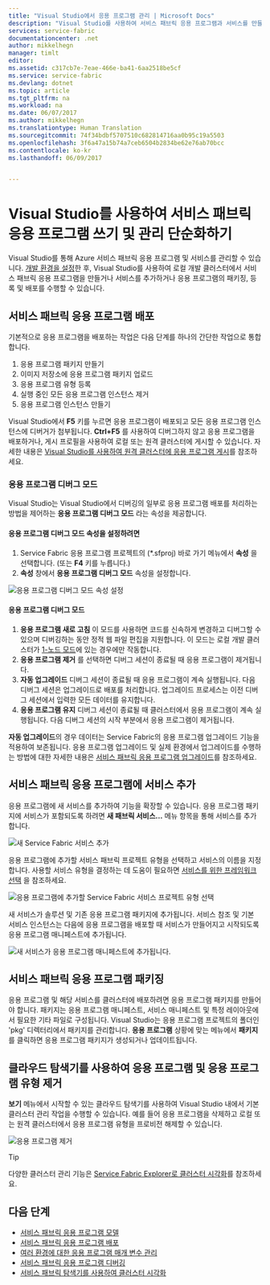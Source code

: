 ```yaml
---
title: "Visual Studio에서 응용 프로그램 관리 | Microsoft Docs"
description: "Visual Studio를 사용하여 서비스 패브릭 응용 프로그램과 서비스를 만들고, 개발하고, 배포하며 디버그합니다."
services: service-fabric
documentationcenter: .net
author: mikkelhegn
manager: timlt
editor: 
ms.assetid: c317cb7e-7eae-466e-ba41-6aa2518be5cf
ms.service: service-fabric
ms.devlang: dotnet
ms.topic: article
ms.tgt_pltfrm: na
ms.workload: na
ms.date: 06/07/2017
ms.author: mikkelhegn
ms.translationtype: Human Translation
ms.sourcegitcommit: 74f34bdbf5707510c682814716aa0b95c19a5503
ms.openlocfilehash: 3f6a47a15b74a7ceb6504b2834be62e76ab70bcc
ms.contentlocale: ko-kr
ms.lasthandoff: 06/09/2017


---
```

# <a name="use-visual-studio-to-simplify-writing-and-managing-your-service-fabric-applications"></a>Visual Studio를 사용하여 서비스 패브릭 응용 프로그램 쓰기 및 관리 단순화하기
Visual Studio를 통해 Azure 서비스 패브릭 응용 프로그램 및 서비스를 관리할 수 있습니다. [개발 환경을 설정](service-fabric-get-started.md)한 후, Visual Studio를 사용하여 로컬 개발 클러스터에서 서비스 패브릭 응용 프로그램을 만들거나 서비스를 추가하거나 응용 프로그램의 패키징, 등록 및 배포를 수행할 수 있습니다.

## <a name="deploy-your-service-fabric-application"></a>서비스 패브릭 응용 프로그램 배포
기본적으로 응용 프로그램을 배포하는 작업은 다음 단계를 하나의 간단한 작업으로 통합합니다.

1. 응용 프로그램 패키지 만들기
2. 이미지 저장소에 응용 프로그램 패키지 업로드
3. 응용 프로그램 유형 등록
4. 실행 중인 모든 응용 프로그램 인스턴스 제거
5. 응용 프로그램 인스턴스 만들기

Visual Studio에서 **F5** 키를 누르면 응용 프로그램이 배포되고 모든 응용 프로그램 인스턴스에 디버거가 첨부됩니다. **Ctrl+F5** 를 사용하여 디버그하지 않고 응용 프로그램을 배포하거나, 게시 프로필을 사용하여 로컬 또는 원격 클러스터에 게시할 수 있습니다. 자세한 내용은 [Visual Studio를 사용하여 원격 클러스터에 응용 프로그램 게시](service-fabric-publish-app-remote-cluster.md)를 참조하세요.

### <a name="application-debug-mode"></a>응용 프로그램 디버그 모드
Visual Studio는 Visual Studio에서 디버깅의 일부로 응용 프로그램 배포를 처리하는 방법을 제어하는 **응용 프로그램 디버그 모드** 라는 속성을 제공합니다.

#### <a name="to-set-the-application-debug-mode-property"></a>응용 프로그램 디버그 모드 속성을 설정하려면
1. Service Fabric 응용 프로그램 프로젝트의 (\*.sfproj) 바로 가기 메뉴에서 **속성** 을 선택합니다. (또는 **F4** 키를 누릅니다.)
2. **속성** 창에서 **응용 프로그램 디버그 모드** 속성을 설정합니다.

![응용 프로그램 디버그 모드 속성 설정][debugmodeproperty]

#### <a name="application-debug-modes"></a>응용 프로그램 디버그 모드

1. **응용 프로그램 새로 고침** 이 모드를 사용하면 코드를 신속하게 변경하고 디버그할 수 있으며 디버깅하는 동안 정적 웹 파일 편집을 지원합니다. 이 모드는 로컬 개발 클러스터가 [1-노드 모드](/service-fabric-get-started-with-a-local-cluster.md#one-node-and-five-node-cluster-mode)에 있는 경우에만 작동합니다.
2. **응용 프로그램 제거** 를 선택하면 디버그 세션이 종료될 때 응용 프로그램이 제거됩니다.
3. **자동 업그레이드** 디버그 세션이 종료될 때 응용 프로그램이 계속 실행됩니다. 다음 디버그 세션은 업그레이드로 배포를 처리합니다. 업그레이드 프로세스는 이전 디버그 세션에서 입력한 모든 데이터를 유지합니다.
4. **응용 프로그램 유지** 디버그 세션이 종료될 때 클러스터에서 응용 프로그램이 계속 실행됩니다. 다음 디버그 세션의 시작 부분에서 응용 프로그램이 제거됩니다.

**자동 업그레이드**의 경우 데이터는 Service Fabric의 응용 프로그램 업그레이드 기능을 적용하여 보존됩니다. 응용 프로그램 업그레이드 및 실제 환경에서 업그레이드를 수행하는 방법에 대한 자세한 내용은 [서비스 패브릭 응용 프로그램 업그레이드](service-fabric-application-upgrade.md)를 참조하세요.

## <a name="add-a-service-to-your-service-fabric-application"></a>서비스 패브릭 응용 프로그램에 서비스 추가
응용 프로그램에 새 서비스를 추가하여 기능을 확장할 수 있습니다.  응용 프로그램 패키지에 서비스가 포함되도록 하려면 **새 패브릭 서비스...** 메뉴 항목을 통해 서비스를 추가합니다.

![새 Service Fabric 서비스 추가][newservice]

응용 프로그램에 추가할 서비스 패브릭 프로젝트 유형을 선택하고 서비스의 이름을 지정합니다.  사용할 서비스 유형을 결정하는 데 도움이 필요하면 [서비스를 위한 프레임워크 선택](service-fabric-choose-framework.md) 을 참조하세요.

![응용 프로그램에 추가할 Service Fabric 서비스 프로젝트 유형 선택][addserviceproject]

새 서비스가 솔루션 및 기존 응용 프로그램 패키지에 추가됩니다. 서비스 참조 및 기본 서비스 인스턴스는 다음에 응용 프로그램을 배포할 때 서비스가 만들어지고 시작되도록 응용 프로그램 매니페스트에 추가됩니다.

![새 서비스가 응용 프로그램 매니페스트에 추가됩니다.][newserviceapplicationmanifest]

## <a name="package-your-service-fabric-application"></a>서비스 패브릭 응용 프로그램 패키징
응용 프로그램 및 해당 서비스를 클러스터에 배포하려면 응용 프로그램 패키지를 만들어야 합니다.  패키지는 응용 프로그램 매니페스트, 서비스 매니페스트 및 특정 레이아웃에서 필요한 기타 파일로 구성됩니다.  Visual Studio는 응용 프로그램 프로젝트의 폴더인 'pkg' 디렉터리에서 패키지를 관리합니다.  **응용 프로그램** 상황에 맞는 메뉴에서 **패키지**를 클릭하면 응용 프로그램 패키지가 생성되거나 업데이트됩니다.

## <a name="remove-applications-and-application-types-using-cloud-explorer"></a>클라우드 탐색기를 사용하여 응용 프로그램 및 응용 프로그램 유형 제거
**보기** 메뉴에서 시작할 수 있는 클라우드 탐색기를 사용하여 Visual Studio 내에서 기본 클러스터 관리 작업을 수행할 수 있습니다. 예를 들어 응용 프로그램을 삭제하고 로컬 또는 원격 클러스터에서 응용 프로그램 유형을 프로비전 해제할 수 있습니다.

![응용 프로그램 제거][removeapplication]

> [!TIP]
> 다양한 클러스터 관리 기능은 [Service Fabric Explorer로 클러스터 시각화](service-fabric-visualizing-your-cluster.md)를 참조하세요.
>
>

<!--Every topic should have next steps and links to the next logical set of content to keep the customer engaged-->
## <a name="next-steps"></a>다음 단계
* [서비스 패브릭 응용 프로그램 모델](service-fabric-application-model.md)
* [서비스 패브릭 응용 프로그램 배포](service-fabric-deploy-remove-applications.md)
* [여러 환경에 대한 응용 프로그램 매개 변수 관리](service-fabric-manage-multiple-environment-app-configuration.md)
* [서비스 패브릭 응용 프로그램 디버깅](service-fabric-debugging-your-application.md)
* [서비스 패브릭 탐색기를 사용하여 클러스터 시각화](service-fabric-visualizing-your-cluster.md)

<!--Image references-->
[addserviceproject]:./media/service-fabric-manage-application-in-visual-studio/addserviceproject.png
[manageservicefabric]: ./media/service-fabric-manage-application-in-visual-studio/manageservicefabric.png
[newservice]:./media/service-fabric-manage-application-in-visual-studio/newservice.png
[newserviceapplicationmanifest]:./media/service-fabric-manage-application-in-visual-studio/newserviceapplicationmanifest.png
[debugmodeproperty]:./media/service-fabric-manage-application-in-visual-studio/debugmodeproperty.png
[removeapplication]:./media/service-fabric-manage-application-in-visual-studio/removeapplication.png
